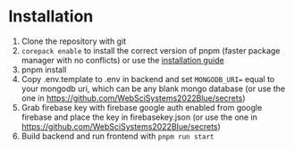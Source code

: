 # Installation

1. Clone the repository with git
2. `corepack enable` to install the correct version of pnpm (faster package manager with no conflicts) or use the [installation guide](https://pnpm.io/installation)
3. pnpm install
4. Copy .env.template to .env in backend and set `MONGODB_URI=` equal to your mongodb uri, which can be any blank mongo database (or use the one in https://github.com/WebSciSystems2022Blue/secrets)
5. Grab firebase key with firebase google auth enabled from google firebase and place the key in firebasekey.json (or use the one in https://github.com/WebSciSystems2022Blue/secrets)
6. Build backend and run frontend with `pnpm run start`
